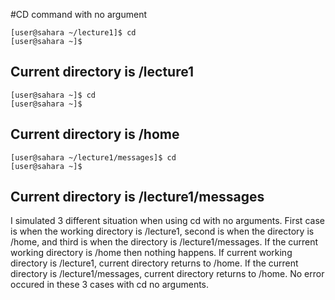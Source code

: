 #CD command with no argument
    
    [user@sahara ~/lecture1]$ cd
    [user@sahara ~]$
Current directory is /lecture1
---------------------------------
    [user@sahara ~]$ cd
    [user@sahara ~]$
Current directory is /home
---------------------------------
    [user@sahara ~/lecture1/messages]$ cd
    [user@sahara ~]$
Current directory is /lecture1/messages
---------------------------------
I simulated 3 different situation when using cd with no arguments. First case is when the working directory is /lecture1, second is when the directory is /home, and third is when the directory is /lecture1/messages.
If the current working directory is /home then nothing happens. If current working directory is /lecture1, current directory returns to /home. If the current directory is /lecture1/messages, current directory returns to /home. No error occured in these 3 cases with cd no arguments.

    


